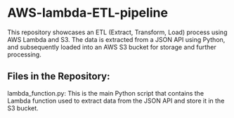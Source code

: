 # AWS-lambda-ETL-pipeline
This repository showcases an ETL (Extract, Transform, Load) process using AWS Lambda and S3. The data is extracted from a JSON API using Python, and subsequently loaded into an AWS S3 bucket for storage and further processing.

## Files in the Repository:
lambda_function.py: This is the main Python script that contains the Lambda function used to extract data from the JSON API and store it in the S3 bucket.
